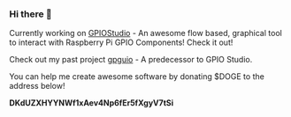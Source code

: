 ### Hi there 👋

Currently working on [GPIOStudio](https://www.github.com/arnitdo/GPIOStudio) - An awesome flow based, graphical tool to interact with Raspberry Pi GPIO Components! Check it out!

Check out my past project [gpguio](https://www.github.com/arnitdo/gpguio) - A predecessor to GPIO Studio.

You can help me create awesome software by donating $DOGE to the address below!

**DKdUZXHYYNWf1xAev4Np6fEr5fXgyV7tSi**

